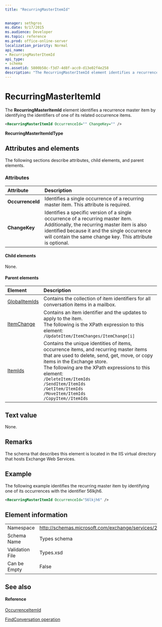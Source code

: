```yaml
---
title: "RecurringMasterItemId"
 
 
manager: sethgros
ms.date: 9/17/2015
ms.audience: Developer
ms.topic: reference
ms.prod: office-online-server
localization_priority: Normal
api_name:
- RecurringMasterItemId
api_type:
- schema
ms.assetid: 5800b58c-f3d7-4d8f-acc0-d13e02f4e258
description: "The RecurringMasterItemId element identifies a recurrence master item by identifying the identifiers of one of its related occurrence items."
---
```


# RecurringMasterItemId

The **RecurringMasterItemId** element identifies a recurrence master item by identifying the identifiers of one of its related occurrence items. 
  
```XML
<RecurringMasterItemId OccurrenceId="" ChangeKey="" />
```

 **RecurringMasterItemIdType**
## Attributes and elements

The following sections describe attributes, child elements, and parent elements.
  
### Attributes

|**Attribute**|**Description**|
|:-----|:-----|
|**OccurrenceId** <br/> |Identifies a single occurrence of a recurring master item. This attribute is required.  <br/> |
|**ChangeKey** <br/> |Identifies a specific version of a single occurrence of a recurring master item. Additionally, the recurring master item is also identified because it and the single occurrence will contain the same change key. This attribute is optional.  <br/> |
   
#### Child elements

None.
  
#### Parent elements

|**Element**|**Description**|
|:-----|:-----|
|[GlobalItemIds](globalitemids.md) <br/> |Contains the collection of item identifiers for all conversation items in a mailbox.  <br/> |
|[ItemChange](itemchange.md) <br/> |Contains an item identifier and the updates to apply to the item.  <br/> The following is the XPath expression to this element:  <br/>  `/UpdateItem/ItemChanges/ItemChange[i]` <br/> |
|[ItemIds](itemids.md) <br/> | Contains the unique identities of items, occurrence items, and recurring master items that are used to delete, send, get, move, or copy items in the Exchange store.  <br/>  The following are the XPath expressions to this element:  <br/>  `/DeleteItem/ItemIds` <br/>  `/SendItem/ItemIds` <br/>  `/GetItem/ItemIds` <br/>  `/MoveItem/ItemIds` <br/>  `/CopyItem//ItemIds` <br/> |
   
## Text value

None.
  
## Remarks

The schema that describes this element is located in the IIS virtual directory that hosts Exchange Web Services.
  
## Example

The following example identifies the recurring master item by identifying one of its occurrences with the identifier 56lkjh6.
  
```XML
<RecurringMasterItemId OccurrenceId="56lkjh6" />
```

## Element information

|||
|:-----|:-----|
|Namespace  <br/> |http://schemas.microsoft.com/exchange/services/2006/types  <br/> |
|Schema Name  <br/> |Types schema  <br/> |
|Validation File  <br/> |Types.xsd  <br/> |
|Can be Empty  <br/> |False  <br/> |
   
## See also

#### Reference

[OccurrenceItemId](occurrenceitemid.md)
  
[FindConversation operation](findconversation-operation.md)

